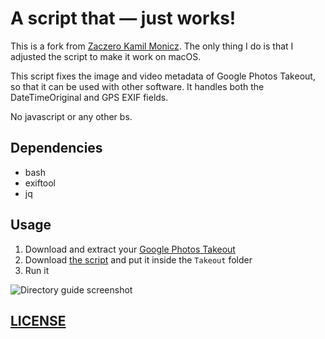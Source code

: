 # A script that — just works!

This is a fork from [Zaczero Kamil Monicz](https://github.com/Zaczero/google-photos-takeout.sh). The only thing I do is that I adjusted the script to make it work on macOS.

This script fixes the image and video metadata of Google Photos Takeout, so that it can be used with other software. It handles both the DateTimeOriginal and GPS EXIF fields.

No javascript or any other bs.

## Dependencies

- bash
- exiftool
- jq

## Usage

1. Download and extract your [Google Photos Takeout](https://takeout.google.com/)
2. Download [the script](https://github.com/bemike/google-photos-takeout.sh/blob/main/google-photos-takeout.sh) and put it inside the `Takeout` folder
3. Run it

![Directory guide screenshot](./directory-screenshot.png)

## [LICENSE](https://github.com/Zaczero/google-photos-takeout.sh/blob/main/LICENSE)
